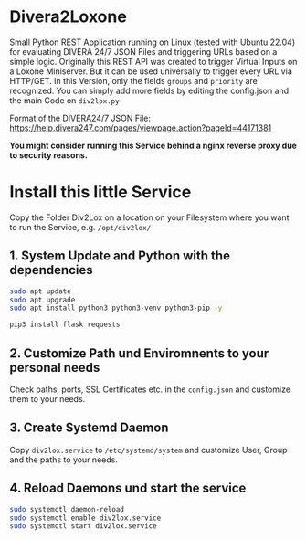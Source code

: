 # Divera2Loxone
Small Python REST Application running on Linux (tested with Ubuntu 22.04) for evaluating DIVERA 24/7 JSON Files and triggering URLs based on a simple logic. Originally this REST API was created to trigger Virtual Inputs on a Loxone Miniserver. But it can be used universally to trigger every URL via HTTP/GET. 
In this Version, only the fields ```groups``` and ```priority``` are recognized. You can simply add more fields by editing the config.json and the main Code on ```div2lox.py```

Format of the DIVERA24/7 JSON File: 
https://help.divera247.com/pages/viewpage.action?pageId=44171381

**You might consider running this Service behind a nginx reverse proxy due to security reasons.** 

# Install this little Service
Copy the Folder Div2Lox on a location on your Filesystem where you want to run the Service, e.g. ```/opt/div2lox/```

## 1. System Update and Python with the dependencies

```bash
sudo apt update
sudo apt upgrade
sudo apt install python3 python3-venv python3-pip -y

pip3 install flask requests
```

## 2. Customize Path und Enviromnents to your personal needs
Check paths, ports, SSL Certificates etc. in the ```config.json``` and customize them to your needs. 

## 3. Create Systemd Daemon
Copy ```div2lox.service``` to ```/etc/systemd/system``` and customize User, Group and the paths to your needs. 

## 4. Reload Daemons und start the service

```bash
sudo systemctl daemon-reload
sudo systemctl enable div2lox.service
sudo systemctl start div2lox.service
```
